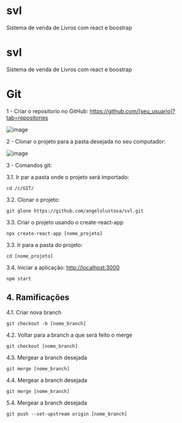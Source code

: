 # svl
Sistema de venda de Livros com react e boostrap

# svl
Sistema de venda de Livros com react e boostrap

# Git

 1 - Criar o repositorio no GitHub: https://github.com/[seu_usuario]?tab=repositories
 
 ![image](https://user-images.githubusercontent.com/15823158/182279844-124e3b28-d497-4298-92a7-1e46269fdb78.png)
 
 2 - Clonar o projeto para a pasta desejada no seu computador:
 
 ![image](https://user-images.githubusercontent.com/15823158/182280502-386e53b2-a98a-4b09-8267-ecac007978bd.png)

3 - Comandos git:

 3.1. Ir par a pasta onde o projeto será importado:
 
 ```cd /c/GIT/```
 
 3.2. Clonar o projeto:
 
 ```git glone https://github.com/angelolustosa/svl.git```
 
3.3. Criar o projeto usando o create-react-app

```npx create-react-app [nome_projeto] ```

3.3. Ir para a pasta do projeto:

```cd [nome_projeto]```

3.4. Iniciar a aplicação: [http://localhost:3000](http://localhost:3000)

```npm start```


## 4. Ramificações

4.1. Criar nova branch

```git checkout -b [nome_branch]```

4.2. Voltar para a branch a que será feito o merge

```git checkout [nome_branch]``` 

4.3. Mergear a branch desejada

```git merge [nome_branch]``` 

4.4. Mergear a branch desejada

```git merge [nome_branch]``` 

5.4. Mergear a branch desejada

```git push --set-upstream origin [nome_branch]``` 
